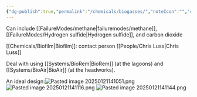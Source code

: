 ```yaml
---
{"dg-publish":true,"permalink":"/chemicals/biogasses/","noteIcon":"","created":"2025-07-07T14:23:44.111-05:00"}
---
```


Can include [[FailureModes/methane\|failuremodes/methane]], [[FailureModes/Hydrogen sulfide\|Hydrogen sulfide]], and carbon dioxide 

[[Chemicals/Biofilm\|Biofilm]]: contact person [[People/Chris Luss\|Chris Luss]]

Deal with using [[Systems/BioRem\|BioRem]] (at the lagoons) and [[Systems/BioAir\|BioAir]] (at the headworks).

An ideal design:![Pasted image 20250121141051.png](/img/user/Pasted%20image%2020250121141051.png)
![Pasted image 20250121141116.png](/img/user/Pasted%20image%2020250121141116.png)
![Pasted image 20250121141144.png](/img/user/Pasted%20image%2020250121141144.png)